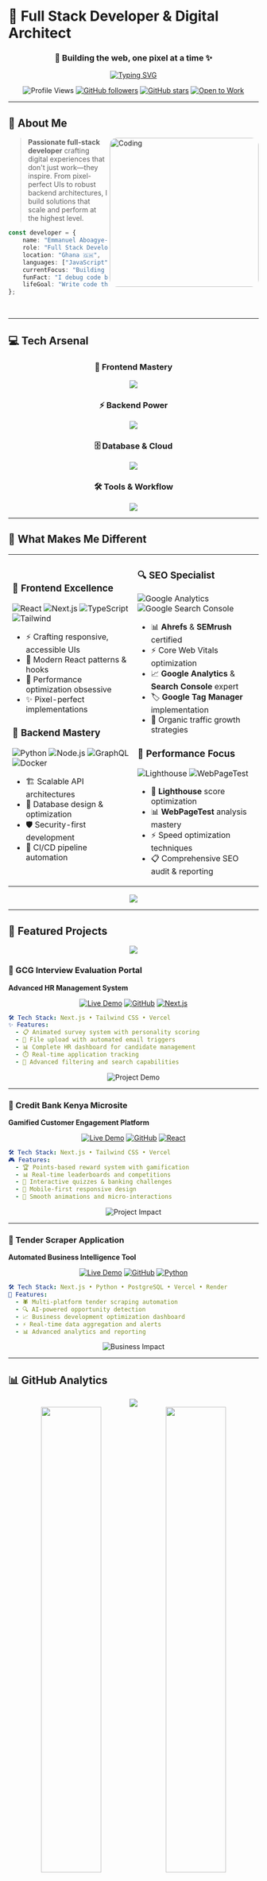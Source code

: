 # 🚀 Full Stack Developer & Digital Architect

<div align="center">

### 🌟 Building the web, one pixel at a time ✨

[![Typing SVG](https://readme-typing-svg.herokuapp.com?font=Nunito&weight=700&size=26&pause=1000&color=6366F1&center=true&vCenter=true&width=800&lines=Full+Stack+Developer+%F0%9F%9A%80;React+%E2%9A%9B%EF%B8%8F+%7C+Next.js+%E2%9A%A1+%7C+Python+%F0%9F%90%8D;WordPress+Wizard+%F0%9F%A7%99%E2%80%8D%E2%99%82%EF%B8%8F+%7C+SEO+Expert+%F0%9F%94%8D;Building+Scalable+Solutions+%F0%9F%8F%97%EF%B8%8F;Crafting+Digital+Experiences+%E2%9C%A8;Turning+Ideas+into+Reality+%F0%9F%92%A1)](https://git.io/typing-svg)

![Profile Views](https://komarev.com/ghpvc/?username=kwamevaughan&color=6366f1&style=for-the-badge&label=Profile+Views)
[![GitHub followers](https://img.shields.io/github/followers/kwamevaughan?style=for-the-badge&color=6366f1&logo=github)](https://github.com/kwamevaughan?tab=followers)
[![GitHub stars](https://img.shields.io/github/stars/kwamevaughan?style=for-the-badge&color=6366f1&logo=star)](https://github.com/kwamevaughan)
[![Open to Work](https://img.shields.io/badge/Open%20to%20Work-YES-brightgreen?style=for-the-badge&logo=handshake)](mailto:kwamevaughan@gmail.com)

</div>

---

## 🎯 About Me

<img align="right" alt="Coding" width="300" style="border-radius: 15px;" src="https://camo.githubusercontent.com/2366b34bb903c09617990fb5fff4622f3e941349e846ddb7e73df872a9d21233/68747470733a2f2f63646e2e6472696262626c652e636f6d2f75736572732f3733303730332f73637265656e73686f74732f363538313234332f6176656e746f2e676966">

> **Passionate full-stack developer** crafting digital experiences that don't just work—they inspire. From pixel-perfect UIs to robust backend architectures, I build solutions that scale and perform at the highest level.

<div align="left">

```typescript
const developer = {
    name: "Emmanuel Aboagye-Eshun",
    role: "Full Stack Developer & SEO Specialist",
    location: "Ghana 🇬🇭",
    languages: ["JavaScript", "Python", "PHP", "TypeScript"],
    currentFocus: "Building scalable web applications",
    funFact: "I debug code better with coffee ☕",
    lifeGoal: "Write code that changes lives ✨"
};
```

</div>

<br clear="right"/>

---

## 💻 Tech Arsenal

<div align="center">

### 🎨 Frontend Mastery
<p align="center">
  <img src="https://skillicons.dev/icons?i=react,nextjs,typescript,tailwind,javascript,html,css,sass" />
</p>

### ⚡ Backend Power
<p align="center">
  <img src="https://skillicons.dev/icons?i=python,nodejs,php,graphql,express,fastapi,django" />
</p>

### 🗄️ Database & Cloud
<p align="center">
  <img src="https://skillicons.dev/icons?i=postgresql,mongodb,mysql,redis,aws,vercel,docker,heroku" />
</p>

### 🛠️ Tools & Workflow
<p align="center">
  <img src="https://skillicons.dev/icons?i=git,github,vscode,figma,webpack,jest,wordpress" />
</p>

</div>

---

## 🌟 What Makes Me Different

<table>
<tr>
<td width="50%">

### 🎨 **Frontend Excellence**
![React](https://img.shields.io/badge/React-20232A?style=for-the-badge&logo=react&logoColor=61DAFB)
![Next.js](https://img.shields.io/badge/Next.js-000000?style=for-the-badge&logo=next.js&logoColor=white)
![TypeScript](https://img.shields.io/badge/TypeScript-007ACC?style=for-the-badge&logo=typescript&logoColor=white)
![Tailwind](https://img.shields.io/badge/Tailwind_CSS-38B2AC?style=for-the-badge&logo=tailwind-css&logoColor=white)

- ⚡ Crafting responsive, accessible UIs
- 🎯 Modern React patterns & hooks
- 🚀 Performance optimization obsessive
- ✨ Pixel-perfect implementations

### 🔧 **Backend Mastery**
![Python](https://img.shields.io/badge/Python-3776AB?style=for-the-badge&logo=python&logoColor=white)
![Node.js](https://img.shields.io/badge/Node.js-43853D?style=for-the-badge&logo=node.js&logoColor=white)
![GraphQL](https://img.shields.io/badge/GraphQL-E10098?style=for-the-badge&logo=graphql&logoColor=white)
![Docker](https://img.shields.io/badge/Docker-2496ED?style=for-the-badge&logo=docker&logoColor=white)

- 🏗️ Scalable API architectures
- 🔐 Database design & optimization
- 🛡️ Security-first development
- 🔄 CI/CD pipeline automation

</td>
<td width="50%">

### 🔍 **SEO Specialist**
![Google Analytics](https://img.shields.io/badge/Google%20Analytics-E37400?style=for-the-badge&logo=google%20analytics&logoColor=white)
![Google Search Console](https://img.shields.io/badge/Search%20Console-458CF5?style=for-the-badge&logo=google&logoColor=white)

- 📊 **Ahrefs** & **SEMrush** certified
- ⚡ Core Web Vitals optimization
- 📈 **Google Analytics** & **Search Console** expert
- 🏷️ **Google Tag Manager** implementation
- 📱 Organic traffic growth strategies

### 🚀 **Performance Focus**
![Lighthouse](https://img.shields.io/badge/Lighthouse-F44B21?style=for-the-badge&logo=lighthouse&logoColor=white)
![WebPageTest](https://img.shields.io/badge/WebPageTest-005A9C?style=for-the-badge&logo=webpagetest&logoColor=white)

- 💯 **Lighthouse** score optimization
- 📊 **WebPageTest** analysis mastery
- ⚡ Speed optimization techniques
- 📋 Comprehensive SEO audit & reporting

</td>
</tr>
</table>

<div align="center">

<img src="https://user-images.githubusercontent.com/73097560/115834477-dbab4500-a447-11eb-908a-139a6edaec5c.gif">

</div>

---

## 🚀 Featured Projects

<div align="center">

<img src="https://readme-typing-svg.herokuapp.com?font=Fira+Code&weight=600&size=24&pause=1000&color=6366F1&center=true&vCenter=true&width=500&lines=Featured+Projects+%F0%9F%9A%80;Real+Solutions+%E2%9C%A8;Live+in+Production+%F0%9F%8C%90" />

</div>

### 🏢 GCG Interview Evaluation Portal
**Advanced HR Management System**

<div align="center">

[![Live Demo](https://img.shields.io/badge/🌐_Live_Demo-6366f1?style=for-the-badge&logo=vercel&logoColor=white)](https://careers.growthpad.co.ke/)
[![GitHub](https://img.shields.io/badge/📁_Source_Code-181717?style=for-the-badge&logo=github&logoColor=white)](https://github.com/kwamevaughan/gcg-interview-evaluation)
[![Next.js](https://img.shields.io/badge/Built_with_Next.js-000000?style=for-the-badge&logo=next.js&logoColor=white)](https://nextjs.org/)

</div>

```yaml
🛠️ Tech Stack: Next.js • Tailwind CSS • Vercel
✨ Features: 
  - 📋 Animated survey system with personality scoring
  - 📧 File upload with automated email triggers  
  - 📊 Complete HR dashboard for candidate management
  - ⏱️ Real-time application tracking
  - 🎯 Advanced filtering and search capabilities
```

<div align="center">

![Project Demo](https://readme-typing-svg.herokuapp.com?font=Fira+Code&size=16&pause=3000&color=22C55E&center=true&vCenter=true&width=600&lines=✅+Streamlined+hiring+process;✅+Reduced+screening+time+by+60%25;✅+Improved+candidate+experience)

</div>

---

### 🏦 Credit Bank Kenya Microsite
**Gamified Customer Engagement Platform**

<div align="center">

[![Live Demo](https://img.shields.io/badge/🌐_Live_Demo-6366f1?style=for-the-badge&logo=vercel&logoColor=white)](https://credit-bank-microsite.vercel.app/)
[![GitHub](https://img.shields.io/badge/📁_Source_Code-181717?style=for-the-badge&logo=github&logoColor=white)](https://github.com/kwamevaughan/credit-bank-microsite)
[![React](https://img.shields.io/badge/Built_with_React-61DAFB?style=for-the-badge&logo=react&logoColor=black)](https://reactjs.org/)

</div>

```yaml
🛠️ Tech Stack: Next.js • Tailwind CSS • Vercel
🎮 Features:
  - 🏆 Points-based reward system with gamification
  - 📊 Real-time leaderboards and competitions
  - 🎯 Interactive quizzes & banking challenges
  - 📱 Mobile-first responsive design
  - 💫 Smooth animations and micro-interactions
```

<div align="center">

![Project Impact](https://readme-typing-svg.herokuapp.com?font=Fira+Code&size=16&pause=3000&color=F59E0B&center=true&vCenter=true&width=600&lines=🎯+Increased+user+engagement+by+40%25;🏆+200%2B+active+participants;📈+Enhanced+brand+loyalty)

</div>

---

### 🎯 Tender Scraper Application
**Automated Business Intelligence Tool**

<div align="center">

[![Live Demo](https://img.shields.io/badge/🌐_Live_Demo-6366f1?style=for-the-badge&logo=vercel&logoColor=white)](https://tender.growthpad.co.ke/)
[![GitHub](https://img.shields.io/badge/📁_Source_Code-181717?style=for-the-badge&logo=github&logoColor=white)](https://github.com/kwamevaughan/tender-scraper-frontend)
[![Python](https://img.shields.io/badge/Built_with_Python-3776AB?style=for-the-badge&logo=python&logoColor=white)](https://python.org/)

</div>

```yaml
🛠️ Tech Stack: Next.js • Python • PostgreSQL • Vercel • Render
🤖 Features:
  - 🕷️ Multi-platform tender scraping automation
  - 🔍 AI-powered opportunity detection
  - 📈 Business development optimization dashboard
  - ⚡ Real-time data aggregation and alerts
  - 📊 Advanced analytics and reporting
```

<div align="center">

![Business Impact](https://readme-typing-svg.herokuapp.com?font=Fira+Code&size=16&pause=3000&color=EF4444&center=true&vCenter=true&width=600&lines=🚀+Automated+90%25+of+manual+work;💰+Identified+$2M%2B+in+opportunities;⚡+24%2F7+monitoring+system)

</div>


---

## 📊 GitHub Analytics

<div align="center">

<img src="https://readme-typing-svg.herokuapp.com?font=Fira+Code&weight=600&size=22&pause=1000&color=6366F1&center=true&vCenter=true&width=400&lines=GitHub+Analytics+📊;Coding+Statistics+📈;My+Digital+Footprint+👨‍💻" />

<br/>

<img width="49%" src="https://github-readme-stats.vercel.app/api?username=kwamevaughan&show_icons=true&theme=tokyonight&hide_border=true&bg_color=0D1117&title_color=6366f1&icon_color=6366f1&text_color=c9d1d9&count_private=true" />
<img width="49%" src="https://github-readme-stats.vercel.app/api/top-langs/?username=kwamevaughan&layout=compact&theme=tokyonight&hide_border=true&bg_color=0D1117&title_color=6366f1&text_color=c9d1d9&langs_count=8" />

<img width="70%" src="https://github-readme-streak-stats.herokuapp.com/?user=kwamevaughan&theme=tokyonight&hide_border=true&background=0D1117&stroke=6366f1&ring=6366f1&fire=6366f1&currStreakLabel=c9d1d9&sideLabels=c9d1d9&currStreakNum=c9d1d9&sideNums=c9d1d9&dates=8b949e" />

<img src="https://github-readme-activity-graph.vercel.app/graph?username=kwamevaughan&bg_color=0D1117&color=6366f1&line=6366f1&point=c9d1d9&area=true&hide_border=true" width="100%"/>

<!-- ### 🐍 Contribution Snake Animation -->
<!-- ![Snake animation](https://github.com/kwamevaughan/kwamevaughan/blob/output/github-contribution-grid-snake.svg) -->

</div>

---

## 🌱 Currently Learning & Exploring

<div align="center">

<img src="https://readme-typing-svg.herokuapp.com?font=Fira+Code&weight=500&size=20&pause=1000&color=22C55E&center=true&vCenter=true&width=600&lines=Always+Learning+%F0%9F%8C%B1;Exploring+New+Technologies+%F0%9F%9A%80;Growing+Every+Day+%F0%9F%93%88" />

</div>

<table align="center">
<tr>
<td width="50%">

### 📚 **Currently Learning**
```javascript
const learning = {
    advanced: [
        "🔷 Advanced TypeScript patterns",
        "🌐 GraphQL schema design", 
        "☁️ Cloud-native architectures",
        "🐳 Microservices with Docker",
        "🤖 AI/ML integration"
    ]
};
```

</td>
<td width="50%">

### 🔬 **Exploring**
```javascript
const exploring = {
    future: [
        "🧠 AI/ML in web applications",
        "⛓️ Web3 & blockchain development",
        "⚡ Advanced performance optimization",
        "📱 React Native development",
        "🎮 WebGL and Three.js"
    ]
};
```

</td>
</tr>
</table>

<div align="center">

![Learning Progress](https://readme-typing-svg.herokuapp.com?font=Fira+Code&size=14&pause=2000&color=8B5CF6&center=true&vCenter=true&width=500&lines=💡+Learning+never+stops;🚀+Building+the+future;✨+One+commit+at+a+time)

</div>

---

## 🤝 Let's Connect & Collaborate

<div align="center">

<img src="https://readme-typing-svg.herokuapp.com?font=Fira+Code&weight=600&size=24&pause=1000&color=6366F1&center=true&vCenter=true&width=500&lines=Let's+Build+Together+🤝;Ready+to+Collaborate+✨;Your+Next+Developer+🚀" />

<br/>

[![LinkedIn](https://img.shields.io/badge/LinkedIn-0077B5?style=for-the-badge&logo=linkedin&logoColor=white&labelColor=0077B5)](https://gh.linkedin.com/in/emmanuel-aboagye-eshun)
[![Email](https://img.shields.io/badge/Email-D14836?style=for-the-badge&logo=gmail&logoColor=white&labelColor=D14836)](mailto:kwamevaughan@gmail.com)
[![GitHub](https://img.shields.io/badge/GitHub-100000?style=for-the-badge&logo=github&logoColor=white&labelColor=181717)](https://github.com/kwamevaughan)
[![Portfolio](https://img.shields.io/badge/Portfolio-6366f1?style=for-the-badge&logo=firefox&logoColor=white&labelColor=6366f1)](https://kwamevaughan.dev)

<br/>

### 💡 Open to collaborations on:

<img src="https://readme-typing-svg.herokuapp.com?font=Fira+Code&size=18&pause=1500&color=F59E0B&center=true&vCenter=true&width=700&lines=🌐+Web+Applications;🔍+SEO+%26+Performance+Projects;🔓+Open+Source+Contributions;💡+Startup+Ideas+%26+MVPs;📱+Mobile+App+Development;🤖+AI%2FML+Integration+Projects" />

</div>

---

<div align="center">

<img src="https://capsule-render.vercel.app/api?type=waving&color=gradient&customColorList=6,11,20&height=200&section=header&text=Thanks%20for%20Visiting!&fontSize=50&fontColor=ffffff&animation=fadeIn&fontAlignY=35"/>

### 🎯 "Code is like humor. When you have to explain it, it's bad." - Cory House

<img src="https://readme-typing-svg.herokuapp.com?font=Fira+Code&weight=500&size=20&pause=1000&color=6366F1&center=true&vCenter=true&width=600&lines=⭐+Star+my+repos+if+helpful!;🚀+Let's+build+amazing+things;✨+Happy+coding!;☕+Now+go+grab+some+coffee" />

<br/>


**Thanks for visiting! Now go build something amazing** 🚀

<img src="https://capsule-render.vercel.app/api?type=waving&color=6366f1&height=120&section=footer"/>

</div>
